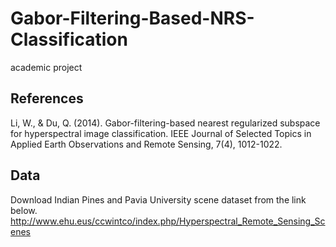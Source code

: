 # Gabor-Filtering-Based-NRS-Classification
academic project

## References
Li, W., & Du, Q. (2014). Gabor-filtering-based nearest regularized subspace for hyperspectral image classification. IEEE Journal of Selected Topics in Applied Earth Observations and Remote Sensing, 7(4), 1012-1022.‏

## Data
Download Indian Pines and Pavia University scene dataset from the link below.
http://www.ehu.eus/ccwintco/index.php/Hyperspectral_Remote_Sensing_Scenes
